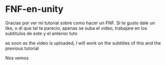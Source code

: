 # FNF-en-unity
Gracias por ver mi tutorial sobre como hacer un FNF.
Si te gusto dale un like, o di que tal te parecio, apenas se suba el video, trabajare en los subtitulos de este y el anterior tuto

as soon as the video is uploaded, I will work on the subtitles of this and the previous tutorial

Nos vemos
